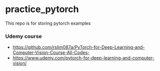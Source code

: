 # practice_pytorch
This repo is for storing pytorch examples


### Udemy course
- https://github.com/rslim087a/PyTorch-for-Deep-Learning-and-Computer-Vision-Course-All-Codes-
- https://www.udemy.com/pytorch-for-deep-learning-and-computer-vision/
